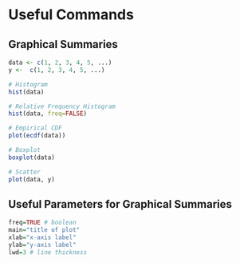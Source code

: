 # Useful Commands

## Graphical Summaries

```R
data <- c(1, 2, 3, 4, 5, ...)
y <-  c(1, 2, 3, 4, 5, ...)

# Histogram
hist(data)

# Relative Frequency Histogram
hist(data, freq=FALSE)

# Empirical CDF
plot(ecdf(data))

# Boxplot
boxplot(data)

# Scatter
plot(data, y)
```

## Useful Parameters for Graphical Summaries

```R
freq=TRUE # boolean
main="title of plot"
xlab="x-axis label"
ylab="y-axis label"
lwd=3 # line thickness
```

